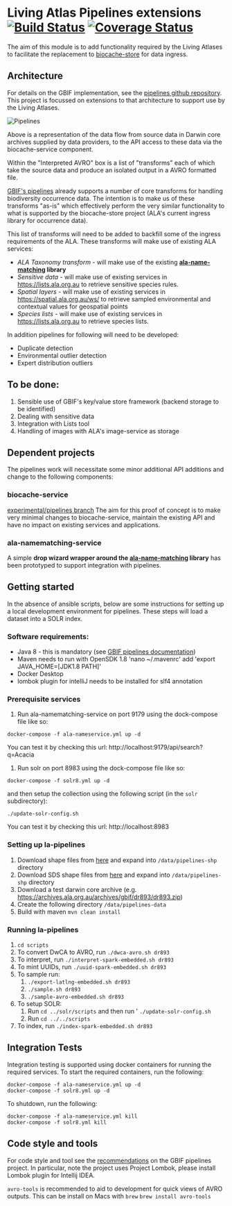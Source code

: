 # Living Atlas Pipelines extensions [![Build Status](https://travis-ci.org/AtlasOfLivingAustralia/la-pipelines.svg?branch=master)](http://travis-ci.org/AtlasOfLivingAustralia/la-pipelines) [![Coverage Status](https://coveralls.io/repos/github/AtlasOfLivingAustralia/la-pipelines/badge.svg?branch=master)](https://coveralls.io/github/AtlasOfLivingAustralia/la-pipelines?branch=master)

The aim of this module is to add functionality required by the Living Atlases to facilitate the replacement to [biocache-store](https://github.com/AtlasOfLivingAustralia/biocache-store) for data ingress. 

## Architecture

For details on the GBIF implementation, see the [pipelines github repository](https://github.com/gbif/pipelines).
This project is focussed on extensions to that architecture to support use by the Living Atlases.

![Pipelines](https://docs.google.com/drawings/d/e/2PACX-1vQhQSg5VFo2xRZfDhmvhKuNLUpyTOlW-t-m1fesJ2RElWorVPAEbnsZg_StJKh22mEcS4D28j_nPoTV/pub?w=960&h=720 "Pipelines") 

Above is a representation of the data flow from source data in Darwin core archives supplied by data providers, to the API access to these data via the biocache-service component.

Within the "Interpreted AVRO" box is a list of "transforms" each of which take the source data and produce an isolated output in a AVRO formatted file.

[GBIF's pipelines](https://github.com/gbif/pipelines) already supports a number of core transforms for handling biodiversity occurrence data. The intention is to make us of these transforms "as-is" which effectively perform the very similar functionality to what is supported by the biocache-store project (ALA's current ingress library for occurrence data). 

This list of transforms will need to be added to backfill some of the ingress requirements of the ALA. These transforms will make use of existing ALA services:

* *ALA Taxonomy transform* - will make use of the existing **[ala-name-matching](https://github.com/AtlasOfLivingAustralia/ala-name-matching) library**
* *Sensitive data* - will make use of existing services in https://lists.ala.org.au to retrieve sensitive species rules.
* *Spatial layers* - will make use of existing services in https://spatial.ala.org.au/ws/ to retrieve sampled environmental and contextual values for geospatial points
* *Species lists* - will make use of existing services in https://lists.ala.org.au to retrieve species lists.

In addition pipelines for following will need to be developed:

* Duplicate detection
* Environmental outlier detection
* Expert distribution outliers

## To be done:

1. Sensible use of GBIF's key/value store framework (backend storage to be identified)
2. Dealing with sensitive data
4. Integration with Lists tool
6. Handling of images with ALA's image-service as storage

## Dependent projects

The pipelines work will necessitate some minor additional API additions and change to the following components:

### biocache-service
[experimental/pipelines branch](https://github.com/AtlasOfLivingAustralia/biocache-service/tree/experimental/pipelines) 
The aim for this proof of concept is to make very minimal changes to biocache-service, maintain the existing API and have no impact on existing services and applications.

### ala-namematching-service
A simple **drop wizard wrapper around the [ala-name-matching](https://github.com/AtlasOfLivingAustralia/ala-name-matching) library** has been prototyped to support integration with pipelines.
 
## Getting started

In the absence of ansible scripts, below are some instructions for setting up a local development environment for pipelines.
These steps will load a dataset into a SOLR index.

### Software requirements:

* Java 8 - this is mandatory (see [GBIF pipelines documentation](https://github.com/gbif/pipelines#about-the-project))
* Maven needs to run with OpenSDK 1.8 
'nano ~/.mavenrc' add 'export JAVA_HOME=[JDK1.8 PATH]'
* Docker Desktop
* lombok plugin for intelliJ needs to be installed for slf4 annotation  

### Prerequisite services

1. Run ala-namematching-service on port 9179 using the dock-compose file like so:

`docker-compose -f ala-nameservice.yml up -d`

You can test it by checking this url: http://localhost:9179/api/search?q=Acacia

1. Run solr on port 8983 using the dock-compose file like so:   

`docker-compose -f solr8.yml up -d`

and then setup the collection using the following script (in the `solr` subdirectory):

`./update-solr-config.sh`

You can test it by checking this url: http://localhost:8983
      
### Setting up la-pipelines
  
1. Download shape files from [here](https://pipelines-shp.s3-ap-southeast-2.amazonaws.com/pipelines-shapefiles.zip) and expand into `/data/pipelines-shp` directory
1. Download SDS shape files from [here](https://biocache.ala.org.au/archives/layers/sds-layers.tgz) and expand into `/data/pipelines-shp` directory
1. Download a test darwin core archive (e.g. https://archives.ala.org.au/archives/gbif/dr893/dr893.zip)
1. Create the following directory `/data/pipelines-data`
1. Build with maven `mvn clean install`

### Running la-pipelines

1. `cd scripts`
1. To convert DwCA to AVRO, run `./dwca-avro.sh dr893`
1. To interpret, run `./interpret-spark-embedded.sh dr893`
1. To mint UUIDs, run `./uuid-spark-embedded.sh dr893`
1. To sample run:
    1. `./export-latlng-embedded.sh dr893`
    1. `./sample.sh dr893`
    1. `./sample-avro-embedded.sh dr893`
1. To setup SOLR:
    1. Run `cd ../solr/scripts` and  then run ' `./update-solr-config.sh`
    1. Run `cd ../../scripts`
1. To index, run `./index-spark-embedded.sh dr893`

## Integration Tests

Integration testing is supported using docker containers for running the required services.
To start the required containers, run the following:

```
docker-compose -f ala-nameservice.yml up -d
docker-compose -f solr8.yml up -d
```

To shutdown, run the following:
```
docker-compose -f ala-nameservice.yml kill
docker-compose -f solr8.yml kill
```

## Code style and tools

For code style and tool see the [recommendations](https://github.com/gbif/pipelines#codestyle-and-tools-recommendations) on the GBIF pipelines project. In particular, note the project uses Project Lombok, please install Lombok plugin for Intellij IDEA.

`avro-tools` is recommended to aid to development for quick views of AVRO outputs. This can be install on Macs with `brew`
`
brew install avro-tools
`
